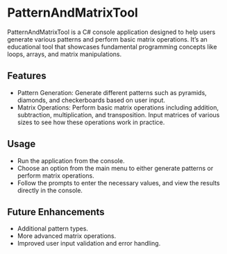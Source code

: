 # PatternAndMatrixTool

PatternAndMatrixTool is a C# console application designed to help users generate various patterns and perform basic matrix operations. It’s an educational tool that showcases fundamental programming concepts like loops, arrays, and matrix manipulations.

## Features

   - Pattern Generation:
        Generate different patterns such as pyramids, diamonds, and checkerboards based on user input.
   - Matrix Operations:
        Perform basic matrix operations including addition, subtraction, multiplication, and transposition.
        Input matrices of various sizes to see how these operations work in practice.

## Usage

   - Run the application from the console.
   - Choose an option from the main menu to either generate patterns or perform matrix operations.
   - Follow the prompts to enter the necessary values, and view the results directly in the console.

## Future Enhancements

   - Additional pattern types.
   - More advanced matrix operations.
   - Improved user input validation and error handling.
